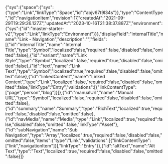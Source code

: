 {"sys":{"space":{"sys":{"type":"Link","linkType":"Space","id":"abjv67t9l34s"}},"type":"ContentType","id":"navigationItem","revision":17,"createdAt":"2021-09-29T19:29:26.127Z","updatedAt":"2023-10-16T21:38:37.887Z","environment":{"sys":{"id":"master-starter-v2","type":"Link","linkType":"Environment"}}},"displayField":"internalTitle","name":"Link - Navigation","description":"","fields":[{"id":"internalTitle","name":"Internal Title","type":"Symbol","localized":false,"required":false,"disabled":false,"omitted":false},{"id":"variant","name":"Link Style","type":"Symbol","localized":false,"required":true,"disabled":false,"omitted":false},{"id":"text","name":"Link Text","type":"Symbol","localized":true,"required":false,"disabled":false,"omitted":false},{"id":"linkedContent","name":"Linked Content","type":"Link","localized":false,"required":false,"disabled":false,"omitted":false,"linkType":"Entry","validations":[{"linkContentType":["page","person","blog"]}]},{"id":"manualUrl","name":"Manual URL","type":"Symbol","localized":false,"required":false,"disabled":false,"omitted":false},{"id":"summary","name":"Summary","type":"RichText","localized":true,"required":false,"disabled":false,"omitted":false},{"id":"navMedia","name":"Media","type":"Link","localized":true,"required":false,"disabled":false,"omitted":false,"linkType":"Asset"},{"id":"subNavigation","name":"Sub Navigation","type":"Array","localized":true,"required":false,"disabled":false,"omitted":false,"items":{"type":"Link","validations":[{"linkContentType":["link","navigationItem"]}],"linkType":"Entry"}},{"id":"altText","name":"Alt Text","type":"Text","localized":true,"required":false,"disabled":false,"omitted":false}]}